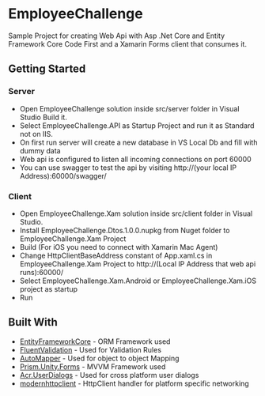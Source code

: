 # EmployeeChallenge

Sample Project for creating Web Api with Asp .Net Core and Entity Framework Core Code First
and a Xamarin Forms client that consumes it.

## Getting Started

### Server

* Open EmployeeChallenge solution inside src/server folder in Visual Studio Build it.
* Select EmployeeChallenge.API as Startup Project and run it as Standard not on IIS.
* On first run server will create a new database in VS Local Db and fill with dummy data
* Web api is configured to listen all incoming connections on port 60000
* You can use swagger to test the api by visiting http://(your local IP Address):60000/swagger/

### Client
* Open EmployeeChallenge.Xam solution inside src/client folder in Visual Studio.
* Install EmployeeChallenge.Dtos.1.0.0.nupkg from Nuget folder to EmployeeChallenge.Xam Project
* Build (For iOS you need to connect with Xamarin Mac Agent)
* Change HttpClientBaseAddress constant of App.xaml.cs in EmployeeChallenge.Xam Project
  to http://(Local IP Address that web api runs):60000/
* Select EmployeeChallenge.Xam.Android or EmployeeChallenge.Xam.iOS project as startup
* Run

## Built With

* [EntityFrameworkCore](https://www.nuget.org/packages/Microsoft.EntityFrameworkCore/2.0.1) - ORM Framework used
* [FluentValidation](https://www.nuget.org/packages/FluentValidation/7.4.0) - Used for Validation Rules
* [AutoMapper](https://www.nuget.org/packages/AutoMapper/6.2.2) - Used for object to object Mapping
* [Prism.Unity.Forms](https://www.nuget.org/packages/Prism.Unity.Forms/7.0.0.396) - MVVM Framework used
* [Acr.UserDialogs](https://www.nuget.org/packages/Acr.UserDialogs/7.0.1) - Used for cross platform user dialogs
* [modernhttpclient](https://www.nuget.org/packages/modernhttpclient/2.4.2) - HttpClient handler for platform specific networking




